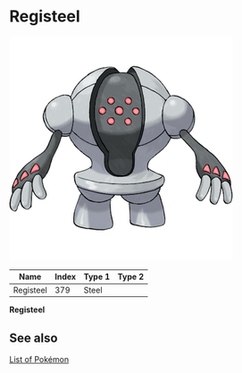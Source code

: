 # Registeel


![Registeel](images/379.png)

| **Name** | **Index** | **Type 1** | **Type 2** |
|----|----|----|----|
| Registeel | 379 | Steel  |  |

**Registeel** 

## See also

[List of Pokémon](../pokemon.md)
